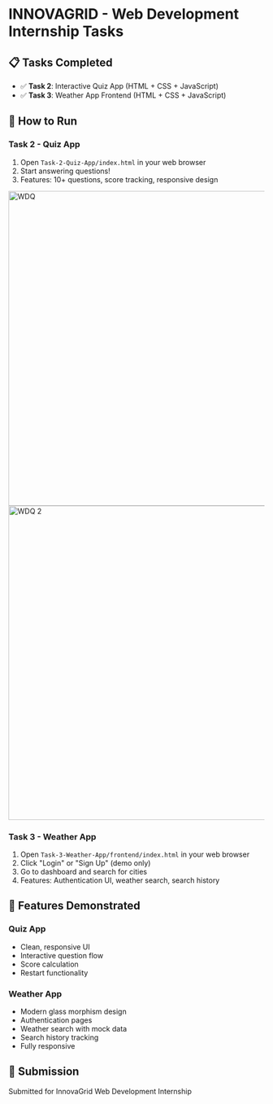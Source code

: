 # INNOVAGRID - Web Development Internship Tasks

## 📋 Tasks Completed
- ✅ **Task 2**: Interactive Quiz App (HTML + CSS + JavaScript)
- ✅ **Task 3**: Weather App Frontend (HTML + CSS + JavaScript)

## 🚀 How to Run

### Task 2 - Quiz App
1. Open `Task-2-Quiz-App/index.html` in your web browser
2. Start answering questions!
3. Features: 10+ questions, score tracking, responsive design

<img width="1366" height="619" alt="WDQ" src="https://github.com/user-attachments/assets/37fde90b-6785-4248-af26-ea67e9d2c7c5" />
<img width="1356" height="618" alt="WDQ 2" src="https://github.com/user-attachments/assets/455f81e2-0336-4050-8e28-de5309207924" />



### Task 3 - Weather App
1. Open `Task-3-Weather-App/frontend/index.html` in your web browser
2. Click "Login" or "Sign Up" (demo only)
3. Go to dashboard and search for cities
4. Features: Authentication UI, weather search, search history

## 🌟 Features Demonstrated

### Quiz App
- Clean, responsive UI
- Interactive question flow
- Score calculation
- Restart functionality

### Weather App
- Modern glass morphism design
- Authentication pages
- Weather search with mock data
- Search history tracking
- Fully responsive

## 📧 Submission
Submitted for InnovaGrid Web Development Internship

